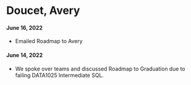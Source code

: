 # Doucet, Avery

#### June 16, 2022

* Emailed Roadmap to Avery

#### June 14, 2022

* We spoke over teams and discussed Roadmap to Graduation due to failing DATA1025 Intermediate SQL.  

